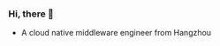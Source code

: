 <!-- <img align="right" src="https://github-readme-stats.vercel.app/api?username=Slideee&show_icons=true&icon_color=CE1D2D&text_color=718096&bg_color=ffffff&hide_title=true" /> -->

### Hi, there 👋

-  A cloud native middleware engineer from Hangzhou
